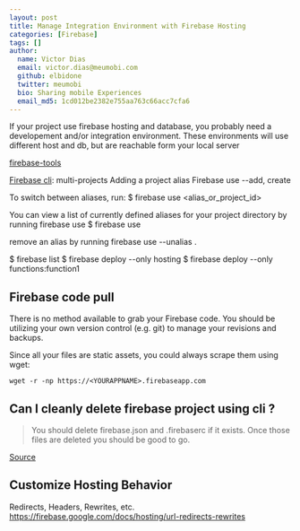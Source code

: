 ```yaml
---
layout: post
title: Manage Integration Environment with Firebase Hosting
categories: [Firebase]
tags: []
author:
  name: Victor Dias
  email: victor.dias@meumobi.com
  github: elbidone
  twitter: meumobi
  bio: Sharing mobile Experiences
  email_md5: 1cd012be2382e755aa763c66acc7cfa6
---
```


If your project use firebase hosting and database, you probably need a developement and/or integration environment. These environments will use different host and db, but are reachable form your local server 

[firebase-tools](https://www.npmjs.com/package/firebase-tools)

[Firebase cli](https://firebase.google.com/docs/cli/): multi-projects
Adding a project alias
Firebase use --add, create

To switch between aliases, run:
$ firebase use <alias_or_project_id>

You can view a list of currently defined aliases for your project directory by running firebase use
$ firebase use


remove an alias by running firebase use --unalias <alias>.

$ firebase list
$ firebase deploy --only hosting
$ firebase deploy --only functions:function1

## Firebase code pull

There is no method available to grab your Firebase code. You should be utilizing your own version control (e.g. git) to manage your revisions and backups.

Since all your files are static assets, you could always scrape them using wget:

`wget -r -np https://<YOURAPPNAME>.firebaseapp.com`
	
	
## Can I cleanly delete firebase project using cli ?
> You should delete firebase.json and .firebaserc if it exists. Once those files are deleted you should be good to go.

[Source](https://stackoverflow.com/a/43057069)

## Customize Hosting Behavior
 
 Redirects, Headers, Rewrites, etc.
 https://firebase.google.com/docs/hosting/url-redirects-rewrites